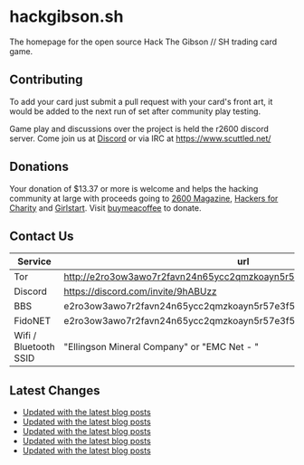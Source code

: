 # hackgibson.sh
The homepage for the open source Hack The Gibson // SH trading card game.


## Contributing

To add your card just submit a pull request with your card's front art, it would be added to the next run of set after community play testing.

Game play and discussions over the project is held the r2600 discord server. Come join us at [Discord](https://discord.com/invite/9hABUzz) or via IRC at https://www.scuttled.net/


## Donations

Your donation of $13.37 or more is welcome and helps the hacking community at large with proceeds going to [2600 Magazine](https://2600.com/), [Hackers for Charity](https://hackersforcharity.org) and [Girlstart](https://girlstart.org).  Visit [buymeacoffee](https://www.buymeacoffee.com/hackgibson.sh) to donate.


## Contact Us

Service | url
-|-
Tor | http://e2ro3ow3awo7r2favn24n65ycc2qmzkoayn5r57e3f56nvjwdcgg32ad.onion
Discord | https://discord.com/invite/9hABUzz
BBS | e2ro3ow3awo7r2favn24n65ycc2qmzkoayn5r57e3f56nvjwdcgg32ad.onion:23
FidoNET | e2ro3ow3awo7r2favn24n65ycc2qmzkoayn5r57e3f56nvjwdcgg32ad.onion:24554
Wifi / Bluetooth SSID | "Ellingson Mineral Company" or "EMC Net - <fidonet address>"

## Latest Changes
<!-- BLOG-POST-LIST:START -->
- [Updated with the latest blog posts](https://github.com/DFW2600/hackgibson.sh/commit/48bb7d9afdb4ecbce1d251b3e2ffe547949fcf02)
- [Updated with the latest blog posts](https://github.com/DFW2600/hackgibson.sh/commit/d1675ff5e9f8f61c7faaf8bf13cb94ad820f4699)
- [Updated with the latest blog posts](https://github.com/DFW2600/hackgibson.sh/commit/0608784b2d1a838807a0badcee30733bdb5754df)
- [Updated with the latest blog posts](https://github.com/DFW2600/hackgibson.sh/commit/4c46c7441c833b3935c13d42836cd8ec81c85060)
- [Updated with the latest blog posts](https://github.com/DFW2600/hackgibson.sh/commit/f8017a72003a5d53c2ec9e14fe71d10cf1eaac81)
<!-- BLOG-POST-LIST:END -->
